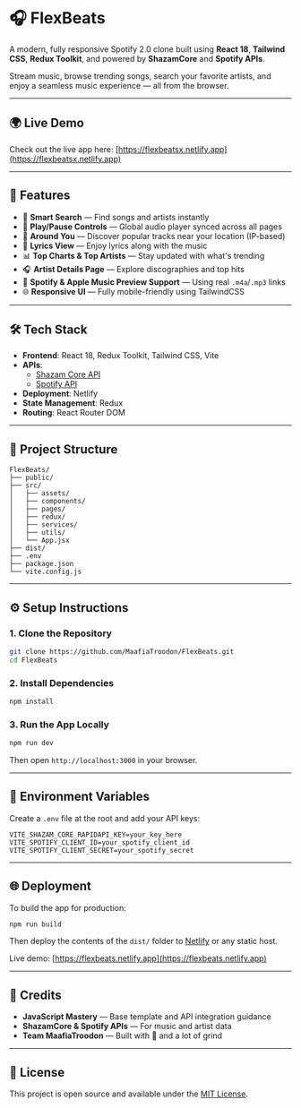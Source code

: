 # 🎧 FlexBeats

A modern, fully responsive Spotify 2.0 clone built using **React 18**, **Tailwind CSS**, **Redux Toolkit**, and powered by **ShazamCore** and **Spotify APIs**.

Stream music, browse trending songs, search your favorite artists, and enjoy a seamless music experience — all from the browser.

---

## 🌍 Live Demo

Check out the live app here: [https://flexbeatsx.netlify.app](https://flexbeatsx.netlify.app)

---

## 🚀 Features

- 🔎 **Smart Search** — Find songs and artists instantly  
- 🎵 **Play/Pause Controls** — Global audio player synced across all pages  
- 📍 **Around You** — Discover popular tracks near your location (IP-based)  
- 🎤 **Lyrics View** — Enjoy lyrics along with the music  
- 📊 **Top Charts & Top Artists** — Stay updated with what's trending  
- 🎧 **Artist Details Page** — Explore discographies and top hits  
- 🔗 **Spotify & Apple Music Preview Support** — Using real `.m4a`/`.mp3` links  
- 🌐 **Responsive UI** — Fully mobile-friendly using TailwindCSS  

---

## 🛠️ Tech Stack

- **Frontend**: React 18, Redux Toolkit, Tailwind CSS, Vite  
- **APIs**:  
  - [Shazam Core API](https://rapidapi.com/tipsters/api/shazam-core)  
  - [Spotify API](https://developer.spotify.com/documentation/web-api/)  
- **Deployment**: Netlify  
- **State Management**: Redux  
- **Routing**: React Router DOM  

---

## 📂 Project Structure

```
FlexBeats/
├── public/
├── src/
│   ├── assets/
│   ├── components/
│   ├── pages/
│   ├── redux/
│   ├── services/
│   ├── utils/
│   └── App.jsx
├── dist/
├── .env
├── package.json
└── vite.config.js
```

---

## ⚙️ Setup Instructions

### 1. Clone the Repository

```bash
git clone https://github.com/MaafiaTroodon/FlexBeats.git
cd FlexBeats
```

### 2. Install Dependencies

```bash
npm install
```

### 3. Run the App Locally

```bash
npm run dev
```

Then open `http://localhost:3000` in your browser.

---

## 🔐 Environment Variables

Create a `.env` file at the root and add your API keys:

```env
VITE_SHAZAM_CORE_RAPIDAPI_KEY=your_key_here
VITE_SPOTIFY_CLIENT_ID=your_spotify_client_id
VITE_SPOTIFY_CLIENT_SECRET=your_spotify_secret
```

---

## 🌐 Deployment

To build the app for production:

```bash
npm run build
```

Then deploy the contents of the `dist/` folder to [Netlify](https://netlify.com) or any static host.

Live demo: [https://flexbeats.netlify.app](https://flexbeats.netlify.app)

---

## 🙌 Credits

- **JavaScript Mastery** — Base template and API integration guidance  
- **ShazamCore & Spotify APIs** — For music and artist data  
- **Team MaafiaTroodon** — Built with 💙 and a lot of grind

---

## 📄 License

This project is open source and available under the [MIT License](LICENSE).
